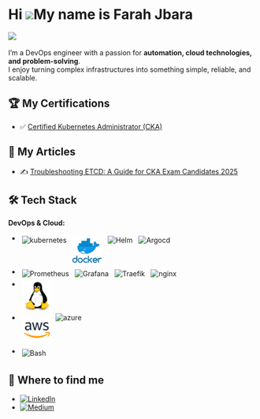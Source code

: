 Hi ![](https://user-images.githubusercontent.com/18350557/176309783-0785949b-9127-417c-8b55-ab5a4333674e.gif)My name is Farah Jbara
===================================================================================================================================

<!---
farahjbara/farahjbara is a ✨ special ✨ repository because its `README.md` (this file) appears on your GitHub profile.
You can click the Preview link to take a look at your changes.
--->
![](https://camo.githubusercontent.com/992babdffd8c74a1502de375fbdf7e4d54773242/68747470733a2f2f6d656469612e67697068792e636f6d2f6d656469612f53576f536b4e36447854737a71494b4571762f67697068792e676966)

I’m a DevOps engineer with a passion for **automation, cloud technologies, and problem-solving**.  
I enjoy turning complex infrastructures into something simple, reliable, and scalable.  


## 🏆 My Certifications 
- ✅  [Certified Kubernetes Administrator (CKA)](https://www.credly.com/badges/b2b87151-0fb3-46fd-8560-31322b4beae1/public_url)
##  📝 My Articles    
- ✍️ [Troubleshooting ETCD: A Guide for CKA Exam Candidates 2025](https://medium.com/@farahjbara1/troubleshooting-etcd-a-guide-for-cka-exam-candidates-2025-1f10a65c632f)  

## 🛠️ Tech Stack  

**DevOps & Cloud:**  

- <img src="https://upload.wikimedia.org/wikipedia/commons/thumb/3/39/Kubernetes_logo_without_workmark.svg/617px-Kubernetes_logo_without_workmark.svg.png" alt="kubernetes" height="60" style="vertical-align:top; margin:4px"> <img src="https://raw.githubusercontent.com/github/explore/80688e429a7d4ef2fca1e82350fe8e3517d3494d/topics/docker/docker.png" alt="Docker" height="60" style="vertical-align:top; margin:4px">  <img src="https://miro.medium.com/v2/resize:fit:512/1*H14eHLtlyMRyC3pEWXnTWA.png" alt="Helm" height="60" style="vertical-align:top; margin:4px">  <img src="https://www.opsmx.com/wp-content/uploads/2022/07/Argo-1-e1630327305635-1.png" alt="Argocd" height="60" style="vertical-align:top; margin:4px"> 
- <img src="https://upload.wikimedia.org/wikipedia/commons/thumb/3/38/Prometheus_software_logo.svg/2066px-Prometheus_software_logo.svg.png"  alt="Prometheus" height="60" style="vertical-align:top; margin:4px">   <img src="https://encrypted-tbn0.gstatic.com/images?q=tbn:ANd9GcQGUxjtaFJ76OcfcQZ9B-Nose2CB0tLB6HutA&s"  alt="Grafana" height="60" style="vertical-align:top; margin:4px">  <img src="https://upload.wikimedia.org/wikipedia/commons/thumb/1/1b/Traefik.logo.png/1200px-Traefik.logo.png"  alt="Traefik" height="60" style="vertical-align:top; margin:4px">  <img src="https://quiksite.com/wp-content/uploads/2016/09/Nginx-Logo-02.png"  alt="nginx" height="60" style="vertical-align:top; margin:4px">
-  <img src="https://raw.githubusercontent.com/devicons/devicon/master/icons/linux/linux-original.svg" alt="linux" height="60" style="vertical-align:top; margin:4px">
- <img src="https://raw.githubusercontent.com/github/explore/80688e429a7d4ef2fca1e82350fe8e3517d3494d/topics/aws/aws.png" alt="AWS" height="60" style="vertical-align:top; margin:4px"> 
  <img src="https://www.vectorlogo.zone/logos/microsoft_azure/microsoft_azure-icon.svg" alt="azure" height="60" style="vertical-align:top; margin:4px>


**Programming & Scripting:**  
- <img src="https://raw.githubusercontent.com/github/explore/80688e429a7d4ef2fca1e82350fe8e3517d3494d/topics/python/python.png" alt="Python" height="60" style="vertical-align:top; margin:4px">
- <img src="https://encrypted-tbn0.gstatic.com/images?q=tbn:ANd9GcSl2XOHuRidAitUaaEfkehZ7QN9xcub-4r0eg&s" alt=" Bash" height="60" style="vertical-align:top; margin:4px">
## 📲 Where to find me

- [![LinkedIn](https://img.shields.io/badge/linkedin-%230077B5.svg?style=for-the-badge&logo=linkedin&logoColor=white)](https://www.linkedin.com/in/farah-jbara/)
- [![Medium](https://img.shields.io/badge/Medium-12100E.svg?style=for-the-badge&logo=medium&logoColor=white)](https://medium.com/@farahjbara1)

